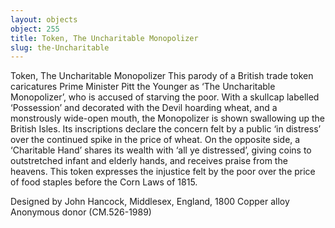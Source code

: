 ```yaml
---
layout: objects
object: 255
title: Token, The Uncharitable Monopolizer
slug: the-Uncharitable
---
```

Token, The Uncharitable Monopolizer  This parody of a British trade token caricatures Prime Minister Pitt the Younger as ‘The Uncharitable Monopolizer’, who is accused  of starving the poor. With a skullcap labelled ‘Possession’ and decorated with the Devil hoarding wheat, and a monstrously wide-open mouth, the Monopolizer is shown swallowing up the British Isles. Its inscriptions declare the concern felt by a public ‘in distress’ over the continued spike in the price of wheat.  On the opposite side, a ‘Charitable Hand’  shares its wealth with ‘all ye distressed’, giving coins to outstretched infant and elderly hands, and receives praise from the heavens. This token expresses the injustice felt by the poor over the price of food staples before the Corn Laws of 1815.  

Designed by John Hancock, Middlesex, England, 1800 Copper alloy  Anonymous donor (CM.526-1989)
